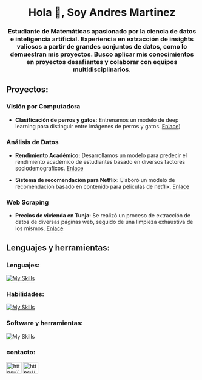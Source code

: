 <h1 align="center">Hola 👋, Soy Andres Martinez</h1>
<h3 align="center">Estudiante de Matemáticas apasionado por la ciencia de datos e inteligencia artificial. Experiencia en extracción de insights valiosos a partir de grandes conjuntos de datos, como lo demuestran mis proyectos. Busco aplicar mis conocimientos en proyectos desafiantes y colaborar con equipos multidisciplinarios.</h3>
<h2 align="left">Proyectos:</h2>

### Visión por Computadora

* **Clasificación de perros y gatos:** Entrenamos un modelo de deep learning para distinguir entre imágenes de perros y gatos. [Enlace](https://github.com/david-21fi/Clasificaci-n_Cats_and_Dogs))

### Análisis de Datos
* **Rendimiento Académico:** Desarrollamos un modelo para predecir el rendimiento académico de estudiantes basado en diversos factores sociodemograficos. [Enlace](https://www.kaggle.com/code/andresmartinez21/rendimiento-acad-mico)

* **Sistema de recomendación para Netflix:** Elaboró un modelo de recomendación basado en contenido para peliculas de netflix. [Enlace](https://www.kaggle.com/code/andresmartinez21/sistema-de-recomendaci-n-netflix)

### Web Scraping

* **Precios de vivienda en Tunja:** Se realizó un proceso de extracción de datos de diversas páginas web, seguido de una limpieza exhaustiva de los mismos. [Enlace](https://github.com/david-21fi/Precios-de-vivienda-en-Tunja)


## Lenguajes y herramientas:

### Lenguajes:
[![My Skills](https://skillicons.dev/icons?i=py,r,bash)](https://skillicons.dev)

### Habilidades:
[![My Skills](https://skillicons.dev/icons?i=git,github,anaconda,vim,linux)](https://skillicons.dev)

### Software y herramientas:
![My Skills](https://skillicons.dev/icons?i=opencv,tensorflow,sklearn,flask,pycharm,vscode,stackoverflow&perline=9)

<h3 align="left">contacto:</h3>
<p align="left">
<a href="https://linkedin.com/in/https://www.linkedin.com/in/andres-martinez-suancha-55b668312/" target="blank"><img align="center" src="https://raw.githubusercontent.com/rahuldkjain/github-profile-readme-generator/master/src/images/icons/Social/linked-in-alt.svg" alt="https://www.linkedin.com/in/andres-martinez-suancha-55b668312/" height="30" width="40" /></a>
<a href="https://kaggle.com/https://www.kaggle.com/andresmartinez21/code" target="blank"><img align="center" src="https://raw.githubusercontent.com/rahuldkjain/github-profile-readme-generator/master/src/images/icons/Social/kaggle.svg" alt="https://www.kaggle.com/andresmartinez21/code" height="30" width="40" /></a>
</p>



